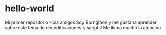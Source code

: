 # hello-world
Mi primer repositorio
Hola amigos
Soy Borngthon y me gustaría aprender sobre este tema de decodificaciones y scripts! Me llama mucho la atención

